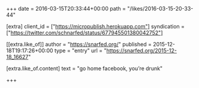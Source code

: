+++
date = 2016-03-15T20:33:44+00:00
path = "/likes/2016-03-15-20-33-44"

[extra]
client_id = ["https://micropublish.herokuapp.com"]
syndication = ["https://twitter.com/schnarfed/status/677945501380042752"]

[[extra.like_of]]
author = "https://snarfed.org/"
published = 2015-12-18T19:17:26+00:00
type = "entry"
url = "https://snarfed.org/2015-12-18_16627"

[extra.like_of.content]
text = "go home facebook, you’re drunk"

+++

<a href="https://brid.gy/publish/twitter"></a>